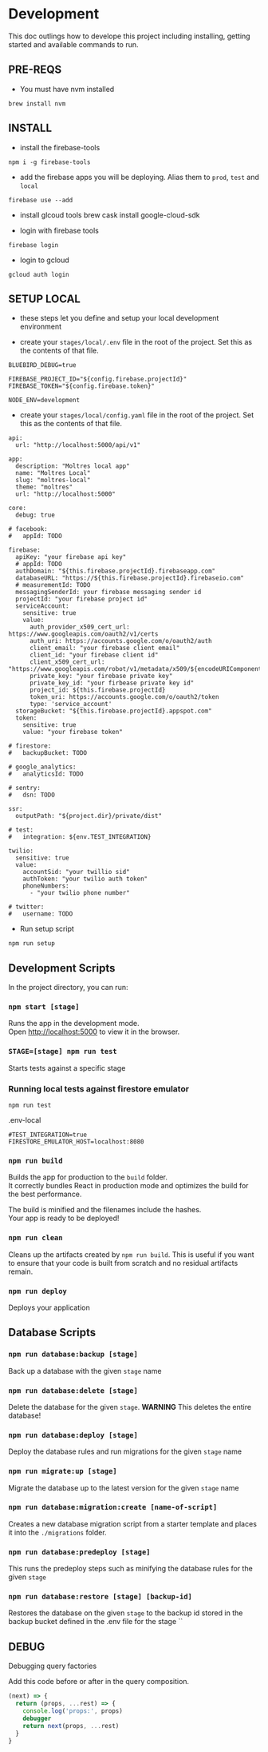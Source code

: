 # Development 

This doc outlings how to develope this project including installing, getting
started and available commands to run.


## PRE-REQS

* You must have nvm installed
```
brew install nvm
```

## INSTALL

* install the firebase-tools
```
npm i -g firebase-tools
```
* add the firebase apps you will be deploying. Alias them to `prod`, `test` and `local`
```
firebase use --add 
``` 
* install glcoud tools
brew cask install google-cloud-sdk


* login with firebase tools
```
firebase login
```

* login to gcloud
```
gcloud auth login
```

## SETUP LOCAL
* these steps let you define and setup your local development environment

* create your `stages/local/.env` file in the root of the project. Set this as
  the contents of that file.
```
BLUEBIRD_DEBUG=true

FIREBASE_PROJECT_ID="${config.firebase.projectId}"
FIREBASE_TOKEN="${config.firebase.token}"

NODE_ENV=development
```
* create your `stages/local/config.yaml` file in the root of the project. Set
  this as the contents of that file.
```
api:
  url: "http://localhost:5000/api/v1"

app:
  description: "Moltres local app"
  name: "Moltres Local"
  slug: "moltres-local"
  theme: "moltres"
  url: "http://localhost:5000"

core:
  debug: true

# facebook:
#   appId: TODO

firebase:
  apiKey: "your firebase api key"
  # appId: TODO
  authDomain: "${this.firebase.projectId}.firebaseapp.com"
  databaseURL: "https://${this.firebase.projectId}.firebaseio.com"
  # measurementId: TODO
  messagingSenderId: your firebase messaging sender id
  projectId: "your firebase project id"
  serviceAccount:
    sensitive: true
    value:
      auth_provider_x509_cert_url: https://www.googleapis.com/oauth2/v1/certs
      auth_uri: https://accounts.google.com/o/oauth2/auth
      client_email: "your firebase client email"
      client_id: "your firebase client id"
      client_x509_cert_url: "https://www.googleapis.com/robot/v1/metadata/x509/${encodeURIComponent(this.firebase.serviceAccount.client_email)}"
      private_key: "your firebase private key"
      private_key_id: "your firbease private key id"
      project_id: ${this.firebase.projectId}
      token_uri: https://accounts.google.com/o/oauth2/token
      type: 'service_account'
  storageBucket: "${this.firebase.projectId}.appspot.com"
  token:
    sensitive: true
    value: "your firebase token"

# firestore:
#   backupBucket: TODO

# google_analytics:
#   analyticsId: TODO

# sentry:
#   dsn: TODO

ssr:
  outputPath: "${project.dir}/private/dist"

# test:
#   integration: ${env.TEST_INTEGRATION}

twilio:
  sensitive: true
  value:
    accountSid: "your twillio sid"
    authToken: "your twilio auth token"
    phoneNumbers:
      - "your twilio phone number"

# twitter:
#   username: TODO

```

* Run setup script
```
npm run setup
```


## Development Scripts

In the project directory, you can run:

### `npm start [stage]`

Runs the app in the development mode.<br>
Open [http://localhost:5000](http://localhost:5000) to view it in the browser.


### `STAGE=[stage] npm run test`

Starts tests against a specific stage

### Running local tests against firestore emulator
```
npm run test
```

.env-local
```
#TEST_INTEGRATION=true
FIRESTORE_EMULATOR_HOST=localhost:8080
```

### `npm run build`

Builds the app for production to the `build` folder.<br>
It correctly bundles React in production mode and optimizes the build for the best performance.

The build is minified and the filenames include the hashes.<br>
Your app is ready to be deployed!


### `npm run clean`

Cleans up the artifacts created by `npm run build`. This is useful if you want
to ensure that your code is built from scratch and no residual artifacts remain.


### `npm run deploy`

Deploys your application 


## Database Scripts

### `npm run database:backup [stage]`

Back up a database with the given `stage` name

### `npm run database:delete [stage]`

Delete the database for the given `stage`. **WARNING** This deletes the entire database!

### `npm run database:deploy [stage]`

Deploy the database rules and run migrations for the given `stage` name

### `npm run migrate:up [stage]`

Migrate the database up to the latest version for the given `stage` name

### `npm run database:migration:create [name-of-script]`

Creates a new database migration script from a starter template and places it
into the `./migrations` folder.

### `npm run database:predeploy [stage]`

This runs the predeploy steps such as minifying the database rules for the given `stage`

### `npm run database:restore [stage] [backup-id]`

Restores the database on the given `stage` to the backup id stored in the backup
bucket defined in the .env file for the stage ``

## DEBUG

Debugging query factories

Add this code before or after in the query composition.
```js
(next) => {
  return (props, ...rest) => {
    console.log('props:', props)
    debugger
    return next(props, ...rest)
  }
}
```
